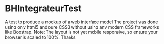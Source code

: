 # BHIntegrateurTest
 A test to produce a mockup of a web interface model
The project was done using only html5 and pure CSS3 without using any modern CSS frameworks like Boostrap.
Note: The layout is not yet mobile responsive, so ensure your browser is scaled to 100%. Thanks
